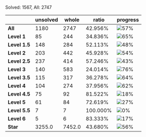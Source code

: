 Solved: 1567, All: 2747

| |unsolved|whole|ratio|progress|
|----|----|----|----|----|
|**All**| 1180 | 2747 | 42.956%| ![57%](https://progress-bar.dev/57?title=All) |
|**Level 1**| 85 | 244 | 34.836%| ![65%](https://progress-bar.dev/65?title=Level+1++)|
|**Level 1.5**| 148 | 284 | 52.113%| ![48%](https://progress-bar.dev/48?title=Level+1.5)|
|**Level 2**| 203 | 442 | 45.928%| ![54%](https://progress-bar.dev/54?title=Level+2++)|
|**Level 2.5**| 237 | 414 | 57.246%| ![43%](https://progress-bar.dev/43?title=Level+2.5)|
|**Level 3**| 140 | 583 | 24.014%| ![76%](https://progress-bar.dev/76?title=Level+3++)|
|**Level 3.5**| 115 | 317 | 36.278%| ![64%](https://progress-bar.dev/64?title=Level+3.5)|
|**Level 4**| 104 | 274 | 37.956%| ![62%](https://progress-bar.dev/62?title=Level+4++)|
|**Level 4.5**| 75 | 92 | 81.522%| ![18%](https://progress-bar.dev/18?title=Level+4.5)|
|**Level 5**| 61 | 84 | 72.619%| ![27%](https://progress-bar.dev/27?title=Level+5++)|
|**Level 5.5**| 7 | 7 | 100.000%| ![0%](https://progress-bar.dev/0?title=Level+5.5)|
|**Level 6**| 5 | 6 | 83.333%| ![17%](https://progress-bar.dev/17?title=Level+6++)|
|**Star**|3255.0 | 7452.0 |43.680%| ![56%](https://progress-bar.dev/56?title=Star) |
